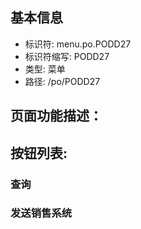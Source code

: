 
## 基本信息

- 标识符: menu.po.PODD27
- 标识符缩写: PODD27
- 类型: 菜单
- 路径: /po/PODD27

## 页面功能描述：





## 按钮列表:


### 查询



### 发送销售系统


